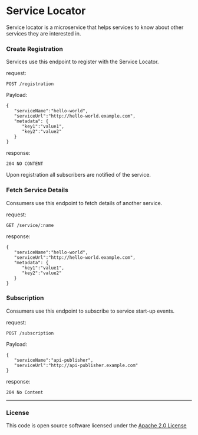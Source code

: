 # Service Locator
Service locator is a microservice that helps services to know about other services they are interested in.

### Create Registration
Services use this endpoint to register with the Service Locator.

request:
```
POST /registration
```
Payload:
```
{
   "serviceName":"hello-world",
   "serviceUrl":"http://hello-world.example.com",
   "metadata": {
      "key1":"value1",
      "key2":"value2"
   }
}
```
response:
```
204 NO CONTENT
```

Upon registration all subscribers are notified of the service.

### Fetch Service Details
Consumers use this endpoint to fetch details of another service.

request:
```
GET /service/:name
```
response:
```
{
   "serviceName":"hello-world",
   "serviceUrl":"http://hello-world.example.com",
   "metadata": {
      "key1":"value1",
      "key2":"value2"
   }
}
```
### Subscription
Consumers use this endpoint to subscribe to service start-up events.

request:
```
POST /subscription
```
Payload:
```
{
   "serviceName":"api-publisher",
   "serviceUrl":"http://api-publisher.example.com"
}
```
response:
```
204 No Content
```

---

### License

This code is open source software licensed under the [Apache 2.0 License]("http://www.apache.org/licenses/LICENSE-2.0.html")
